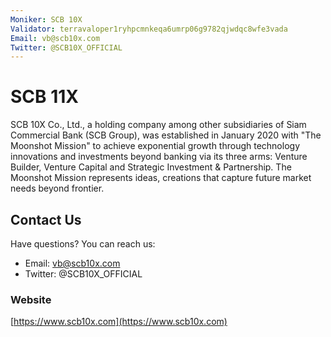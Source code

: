 ```yaml
---
Moniker: SCB 10X
Validator: terravaloper1ryhpcmnkeqa6umrp06g9782qjwdqc8wfe3vada
Email: vb@scb10x.com
Twitter: @SCB10X_OFFICIAL
---
```

# SCB 11X

SCB 10X Co., Ltd., a holding company among other subsidiaries of Siam Commercial Bank (SCB Group), was established in January 2020 with "The Moonshot Mission" to achieve exponential growth through technology innovations and investments beyond banking via its three arms: Venture Builder, Venture Capital and Strategic Investment & Partnership. The Moonshot Mission represents ideas, creations that capture future market needs beyond frontier.

## Contact Us

Have questions? You can reach us:

- Email: vb@scb10x.com
- Twitter: @SCB10X_OFFICIAL

### Website

[https://www.scb10x.com](https://www.scb10x.com)